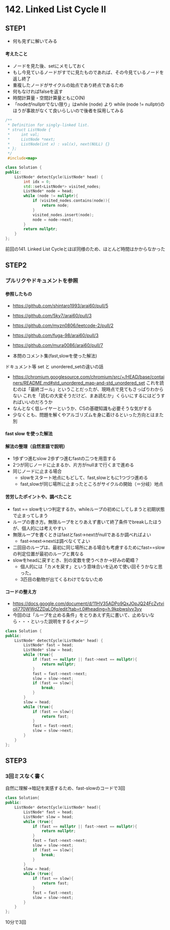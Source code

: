 # 142. Linked List Cycle II

## STEP1
- 何も見ずに解いてみる

#### 考えたこと
- ノードを見た後、setにメモしておく
- もし今見ているノードがすでに見たものであれば、その今見ているノードを返し終了
- 重複したノードがサイクルの始点であり終点であるため
- 何もなければfalseを返す
- 時間計算量・空間計算量ともにO(N)
- 「nodeがnullptrでない限り」はwhile (node) より while (node != nullptr)のほうが事故がなくて良いらしいので後者を採用してみる

```cpp
/**
 * Definition for singly-linked list.
 * struct ListNode {
 *     int val;
 *     ListNode *next;
 *     ListNode(int x) : val(x), next(NULL) {}
 * };
 */
 #include<map>

class Solution {
public:
    ListNode* detectCycle(ListNode* head) {
        int idx = 0;
        std::set<ListNode*> visited_nodes;
        ListNode* node = head;
        while (node != nullptr){
            if (visited_nodes.contains(node)){
                return node;
            }
            visited_nodes.insert(node);
            node = node->next;
        }
        return nullptr;
    }
};
```
前回の141. Linked List Cycleとほぼ同様のため、ほとんど時間はかからなかった

## STEP2
### プルリクやドキュメントを参照
#### 参照したもの
- https://github.com/shintaro1993/arai60/pull/5
- https://github.com/5ky7/arai60/pull/3
- https://github.com/myzn0806/leetcode-2/pull/2
- https://github.com/fuga-98/arai60/pull/3
- https://github.com/mura0086/arai60/pull/7

- 本問のコメント集(fast,slowを使った解法)

ドキュメント等
set と unordered_setの違いの話
- https://chromium.googlesource.com/chromium/src/+/HEAD/base/containers/README.md#std_unordered_map-and-std_unordered_set
これを読むのは「最終ゴール」ということだったが、現時点で見てもさっぱりわからない
これを「読むの大変そうだけど、まあ読むか」くらいにするにはどうすればいいのだろうか
- なんとなく低レイヤーというか、CSの基礎知識も必要そうな気がする
- 少なくとも、問題を解くやアルゴリズムを身に着けるといった方向とはまた別


#### fast slow を使った解法
#### 解法の整理（自然言語で説明）
- 1歩ずつ進むslow 2歩ずつ進むfastの二つを用意する
- 2つが同じノードに止まるか、片方がnullまで行くまで進める
- 同じノードに止まる場合
    - slowをスタート地点にもどして、fast,slowともに1つづつ進める
    - fast,slowが同じ場所に止まったところがサイクルの開始（＝分岐）地点

#### 苦労したポイントや、調べたこと
- fast == slowをいつ判定するか。whileループの初めにしてしまうと初期状態で止まってしまう
- ループの書き方。無限ループをとりあえず書いて終了条件でbreakしたほうが、個人的には考えやすい
- 無限ループを書くときはfastとfast->nextがnullであるか調べればよい
    - fast->next->nextは調べなくてよい
- 二回目のループは、最初に同じ場所にある場合も考慮するためにfast==slowの判定位置が最初のループと異なる
- slowをheadに戻すとき、別の変数を使うべきか→好みの範疇？
    - 個人的には「カメを戻す」という意味合いを込めて使い回そうかなと思った。
    - 3匹目の動物が出てくるわけでなないため

#### コードの整え方
- https://docs.google.com/document/d/11HV35ADPo9QxJOpJQ24FcZvtvioli770WWdZZDaLOfg/edit?tab=t.0#heading=h.9kpbwslvv3yv
- 今回のは「ループを止める条件」をとりあえず先に書いて、止めないなら・・・といった説明をするイメージ

```cpp
class Solution {
public:
    ListNode* detectCycle(ListNode* head) {
        ListNode* fast = head;
        ListNode* slow = head;
        while (true){
            if (fast == nullptr || fast->next == nullptr){
                return nullptr;
            }
            fast = fast->next->next;
            slow = slow->next;
            if (fast == slow){
                break;
            }
        }
        slow = head;
        while (true){
            if (fast == slow){
                return fast;
            }
            fast = fast->next;
            slow = slow->next;
        }
    }
};
```

## STEP3
### 3回ミスなく書く
自然に理解→暗記を実感するため、fast-slowのコードで3回

```cpp
class Solution{
public:
    ListNode* detectCycle(ListNode* head){
        ListNode* fast = head;
        ListNode* slow = head;
        while (true){
            if (fast == nullptr || fast->next == nullptr){
                return nullptr;
            }
            fast = fast->next->next;
            slow = slow->next;
            if (fast == slow){
                break;
            }
        }
        slow = head;
        while (true){
            if (fast == slow){
                return fast;
            }
            fast = fast->next;
            slow = slow->next;
        }
    }
};
```
10分で3回
